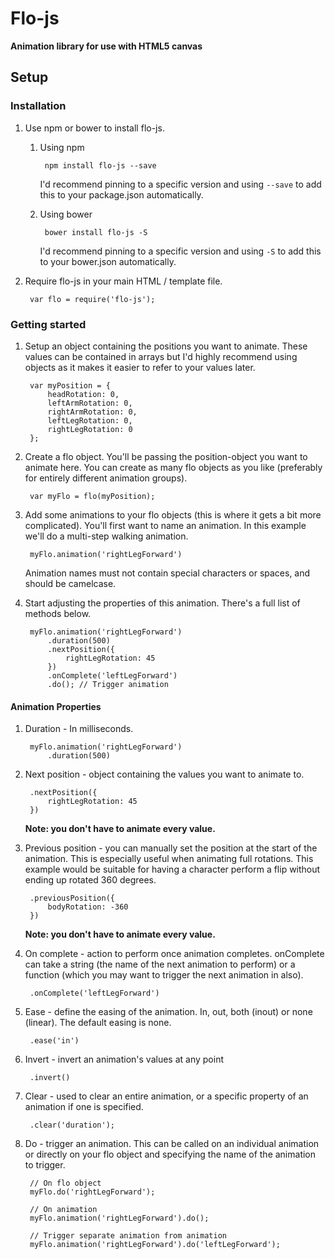 # Flo-js

__Animation library for use with HTML5 canvas__

## Setup

### Installation

1. Use npm or bower to install flo-js.

    1. Using npm

            npm install flo-js --save

        I'd recommend pinning to a specific version and using `--save` to add this to your package.json automatically.

    1. Using bower

            bower install flo-js -S

        I'd recommend pinning to a specific version and using `-S` to add this to your bower.json automatically.

1. Require flo-js in your main HTML / template file.

        var flo = require('flo-js');

### Getting started

1. Setup an object containing the positions you want to animate. These values can be contained in arrays but I'd highly recommend using objects as it makes it easier to refer to your values later.

        var myPosition = {
            headRotation: 0,
            leftArmRotation: 0,
            rightArmRotation: 0,
            leftLegRotation: 0,
            rightLegRotation: 0
        };

1. Create a flo object. You'll be passing the position-object you want to animate here. You can create as many flo objects as you like (preferably for entirely different animation groups).

        var myFlo = flo(myPosition);

1. Add some animations to your flo objects (this is where it gets a bit more complicated). You'll first want to name an animation. In this example we'll do a multi-step walking animation.

        myFlo.animation('rightLegForward')

    Animation names must not contain special characters or spaces, and should be camelcase.

1. Start adjusting the properties of this animation. There's a full list of methods below.

        myFlo.animation('rightLegForward')
            .duration(500)
            .nextPosition({
                rightLegRotation: 45
            })
            .onComplete('leftLegForward')
            .do(); // Trigger animation

#### Animation Properties

1. Duration - In milliseconds.

        myFlo.animation('rightLegForward')
            .duration(500)

1. Next position - object containing the values you want to animate to.

        .nextPosition({
            rightLegRotation: 45
        })

    **Note: you don't have to animate every value.**

1. Previous position - you can manually set the position at the start of the animation. This is especially useful when animating full rotations. This example would be suitable for having a character perform a flip without ending up rotated 360 degrees.

        .previousPosition({
            bodyRotation: -360
        })

    **Note: you don't have to animate every value.**

1. On complete - action to perform once animation completes. onComplete can take a string (the name of the next animation to perform) or a function (which you may want to trigger the next animation in also).

        .onComplete('leftLegForward')

1. Ease - define the easing of the animation. In, out, both (inout) or none (linear). The default easing is none.

        .ease('in')

1. Invert - invert an animation's values at any point

        .invert()

1. Clear - used to clear an entire animation, or a specific property of an animation if one is specified.

        .clear('duration');

1. Do - trigger an animation. This can be called on an individual animation or directly on your flo object and specifying the name of the animation to trigger.

        // On flo object
        myFlo.do('rightLegForward');

        // On animation
        myFlo.animation('rightLegForward').do();

        // Trigger separate animation from animation
        myFlo.animation('rightLegForward').do('leftLegForward');
